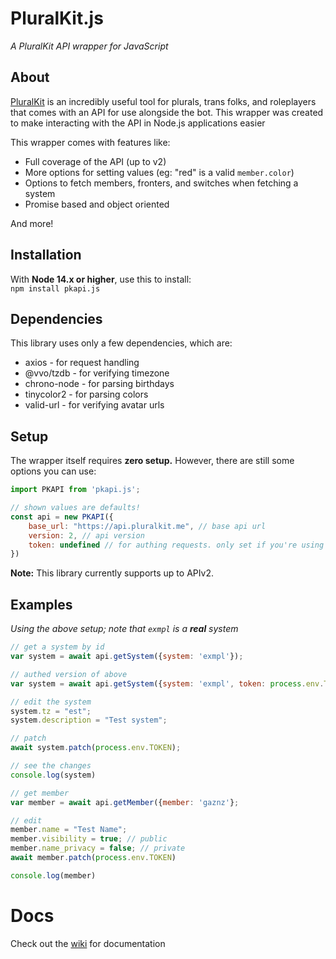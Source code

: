 # PluralKit.js
*A PluralKit API wrapper for JavaScript*

## About
[PluralKit](https://github.com/xske/pluralkit) is an 
incredibly useful tool for plurals, trans folks, and roleplayers that 
comes with an API for use alongside the bot. 
This wrapper was created to make interacting with the API in Node.js applications easier

This wrapper comes with features like:
- Full coverage of the API (up to v2)
- More options for setting values (eg: "red" is a valid `member.color`)
- Options to fetch members, fronters, and switches when fetching a system
- Promise based and object oriented

And more!

## Installation
With **Node 14.x or higher**, use this to install:  
`npm install pkapi.js`

## Dependencies
This library uses only a few dependencies, which are:
- axios - for request handling
- @vvo/tzdb - for verifying timezone
- chrono-node - for parsing birthdays
- tinycolor2 - for parsing colors
- valid-url - for verifying avatar urls

## Setup
The wrapper itself requires **zero setup.** However, there are still some options you can use:

```js
import PKAPI from 'pkapi.js';

// shown values are defaults!
const api = new PKAPI({
	base_url: "https://api.pluralkit.me", // base api url
	version: 2, // api version
	token: undefined // for authing requests. only set if you're using this for a single system!
})
```

**Note:** This library currently supports up to APIv2.

## Examples
*Using the above setup; note that `exmpl` is a **real** system*
```js
// get a system by id
var system = await api.getSystem({system: 'exmpl'});

// authed version of above
var system = await api.getSystem({system: 'exmpl', token: process.env.TOKEN});

// edit the system
system.tz = "est";
system.description = "Test system";

// patch
await system.patch(process.env.TOKEN);

// see the changes
console.log(system)
```

```js
// get member
var member = await api.getMember({member: 'gaznz'};

// edit
member.name = "Test Name";
member.visibility = true; // public
member.name_privacy = false; // private
await member.patch(process.env.TOKEN)

console.log(member)
```

# Docs
Check out the [wiki](https://github.com/greysdawn/pk.js/wiki) for documentation
